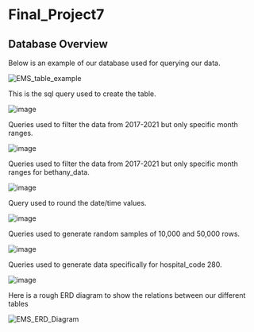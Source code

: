 # Final_Project7

## Database Overview

Below is an example of our database used for querying our data.

![EMS_table_example](https://user-images.githubusercontent.com/86776606/198105316-4fd46a12-c9d6-4c02-80e7-fb90a5cb1e8d.png)

This is the sql query used to create the table.

![image](https://user-images.githubusercontent.com/86776606/198105999-4e12c30b-a92c-4a79-8b48-81a07161938b.png)

Queries used to filter the data from 2017-2021 but only specific month ranges.

![image](https://user-images.githubusercontent.com/86776606/198159708-e7ea6b22-59a2-4785-b402-61366ac2193e.png)

Queries used to filter the data from 2017-2021 but only specific month ranges for bethany_data.

![image](https://user-images.githubusercontent.com/86776606/198160003-77832b0d-e6c8-4ca4-b076-0dfcf453c39d.png)

Query used to round the date/time values.

![image](https://user-images.githubusercontent.com/86776606/200743333-5f59a86d-d09a-4162-8510-8d82b13d1620.png)

Queries used to generate random samples of 10,000 and 50,000 rows.

![image](https://user-images.githubusercontent.com/86776606/200743422-762c31a1-d0f2-4efb-90a6-065763178ad8.png)

Queries used to generate data specifically for hospital_code 280.

![image](https://user-images.githubusercontent.com/86776606/200743477-262d4c38-52c2-488e-8d51-44687e9caa5c.png)


Here is a rough ERD diagram to show the relations between our different tables

![EMS_ERD_Diagram](https://user-images.githubusercontent.com/86776606/198749633-41fd7d42-7110-4a8e-b294-373a8798499b.png)
